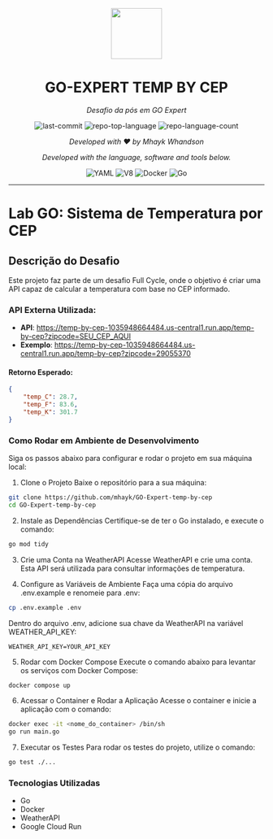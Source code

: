 <p align="center">
  <img src="https://cdn-icons-png.flaticon.com/512/6218/6218295.png" width="100" />
</p>
<p align="center">
    <h1 align="center">GO-EXPERT TEMP BY CEP</h1>
</p>
<p align="center">
    <em>Desafio da pós em GO Expert</em>
</p>
<p align="center">
	<img src="https://img.shields.io/github/last-commit/mhayk/GO-Expert-rate-limiter?style=flat&logo=git&logoColor=white&color=0080ff" alt="last-commit">
	<img src="https://img.shields.io/github/languages/top/mhayk/GO-Expert-rate-limiter?style=flat&color=0080ff" alt="repo-top-language">
	<img src="https://img.shields.io/github/languages/count/mhayk/GO-Expert-rate-limiter?style=flat&color=0080ff" alt="repo-language-count">
<p>
<p align="center">
    <em>Developed with ❤️ by Mhayk Whandson</em>
</p>
<p align="center">
		<em>Developed with the language, software and tools below.</em>
</p>
<p align="center">
	<img src="https://img.shields.io/badge/YAML-CB171E.svg?style=flat&logo=YAML&logoColor=white" alt="YAML">
	<img src="https://img.shields.io/badge/V8-4B8BF5.svg?style=flat&logo=V8&logoColor=white" alt="V8">
	<img src="https://img.shields.io/badge/Docker-2496ED.svg?style=flat&logo=Docker&logoColor=white" alt="Docker">
	<img src="https://img.shields.io/badge/Go-00ADD8.svg?style=flat&logo=Go&logoColor=white" alt="Go">
</p>
<hr>


# Lab GO: Sistema de Temperatura por CEP

## Descrição do Desafio

Este projeto faz parte de um desafio Full Cycle, onde o objetivo é criar uma API capaz de calcular a temperatura com base no CEP informado.

### API Externa Utilizada:

- **API**:  https://temp-by-cep-1035948664484.us-central1.run.app/temp-by-cep?zipcode=SEU_CEP_AQUI
- **Exemplo**:   https://temp-by-cep-1035948664484.us-central1.run.app/temp-by-cep?zipcode=29055370

#### Retorno Esperado:
```json
{
    "temp_C": 28.7,
    "temp_F": 83.6,
    "temp_K": 301.7
}
```

### Como Rodar em Ambiente de Desenvolvimento
Siga os passos abaixo para configurar e rodar o projeto em sua máquina local:

1. Clone o Projeto
Baixe o repositório para a sua máquina:

```bash
git clone https://github.com/mhayk/GO-Expert-temp-by-cep
cd GO-Expert-temp-by-cep
```
2. Instale as Dependências
Certifique-se de ter o Go instalado, e execute o comando:

```bash
go mod tidy
```

3. Crie uma Conta na WeatherAPI
Acesse WeatherAPI e crie uma conta. Esta API será utilizada para consultar informações de temperatura.

4. Configure as Variáveis de Ambiente
Faça uma cópia do arquivo .env.example e renomeie para .env:
```bash
cp .env.example .env
```
Dentro do arquivo .env, adicione sua chave da WeatherAPI na variável WEATHER_API_KEY:
```text
WEATHER_API_KEY=YOUR_API_KEY
```
5. Rodar com Docker Compose
Execute o comando abaixo para levantar os serviços com Docker Compose:

```bash
docker compose up
```
6. Acessar o Container e Rodar a Aplicação
Acesse o container e inicie a aplicação com o comando:

```bash
docker exec -it <nome_do_container> /bin/sh
go run main.go
```

7. Executar os Testes
Para rodar os testes do projeto, utilize o comando:

``` bash
go test ./...
```

### Tecnologias Utilizadas
* Go
* Docker
* WeatherAPI
* Google Cloud Run
